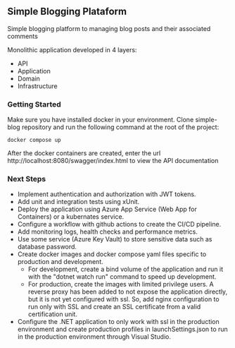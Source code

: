 ## Simple Blogging Plataform ##

Simple blogging platform to managing blog posts and their associated comments

Monolithic application developed in 4 layers:
- API
- Application
- Domain
- Infrastructure

### Getting Started ###

Make sure you have installed docker in your environment.
Clone simple-blog repository and run the following command at the root of the project:

```
docker compose up
```

After the docker containers are created, enter the url http://localhost:8080/swagger/index.html to view the API documentation

### Next Steps ###
- Implement authentication and authorization with JWT tokens.
- Add unit and integration tests using xUnit.
- Deploy the application using Azure App Service (Web App for Containers) or a kubernates service.
- Configure a workflow with github actions to create the CI/CD pipeline.
- Add monitoring logs, health checks and performance metrics.
- Use some service (Azure Key Vault) to store sensitive data such as database password.
- Create docker images and docker compose yaml files specific to production and development.
    - For development, create a bind volume of the application and run it with the "dotnet watch run" command to speed up development.
    - For production, create the images with limited privilege users. A reverse proxy has been added to not expose the application directly, but it is not yet configured with ssl. So, add nginx configuration to run only with SSL and create an SSL certificate from a valid certification unit.
- Configure the .NET application to only work with ssl in the production environment and create production profiles in launchSettings.json to run in the production environment through Visual Studio.